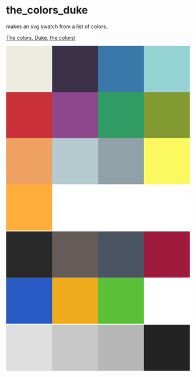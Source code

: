 # the_colors_duke

makes an svg swatch from a list of colors.

[The colors, Duke, the colors!](https://www.youtube.com/watch?v=iavURrznqjQ)

![cards colors](/palettes/cards.svg)
![megaloot colors](/palettes/megaloot.svg)
![verona colors](/palettes/verona.svg)
